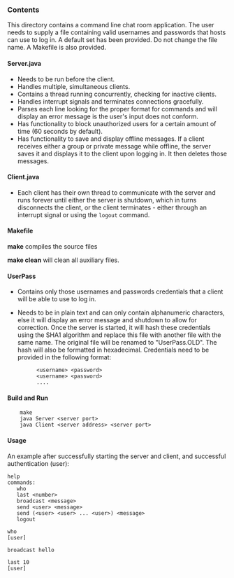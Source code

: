 ### Contents

This directory contains a command line chat room application. The user needs to 
supply a file containing valid usernames and passwords that hosts can use to 
log in. A default set has been provided. Do not change the file name. A Makefile
is also provided.

#### Server.java
- Needs to be run before the client.
- Handles multiple, simultaneous clients.
- Contains a thread running concurrently, checking for inactive clients.
- Handles interrupt signals and terminates connections gracefully.
- Parses each line looking for the proper format for commands and 
will display an error message is the user's input does not conform.
- Has functionality to block unauthorized users for a certain amount of time 
  (60 seconds by default).
- Has functionality to save and display offline messages. If a client
receives either a group or private message while offline, the server saves it 
and displays it to the client upon logging in. It then deletes those messages.

#### Client.java
- Each client has their own thread to communicate with the server and runs 
forever until either the server is shutdown, which in turns disconnects the 
client, or the client terminates - either through an interrupt signal or 
using the `logout` command.


#### Makefile
__make__ compiles the source files

__make clean__ will clean all auxiliary files.

#### UserPass
- Contains only those usernames and passwords credentials that a client will be 
able to use to log in. 
- Needs to be in plain text and can only contain alphanumeric characters, 
else it will display an error message and shutdown to allow for correction. 
Once the server is started, it will hash these credentials using the SHA1 
algorithm and replace this file with another file with the same name. The 
original file will be renamed to "UserPass.OLD". The hash will also be formatted 
in hexadecimal. Credentials need to be provided in the following format: 

            <username> <password>
            <username> <password>
            ....

#### Build and Run
        make
        java Server <server port>
        java Client <server address> <server port>

#### Usage
An example after successfully starting the server and client, and successful 
authentication (user):

    help
    commands:
       who
       last <number>
       broadcast <message>
       send <user> <message>
       send (<user> <user> ... <user>) <message>
       logout

    who
    [user]

    broadcast hello

    last 10
    [user] 
